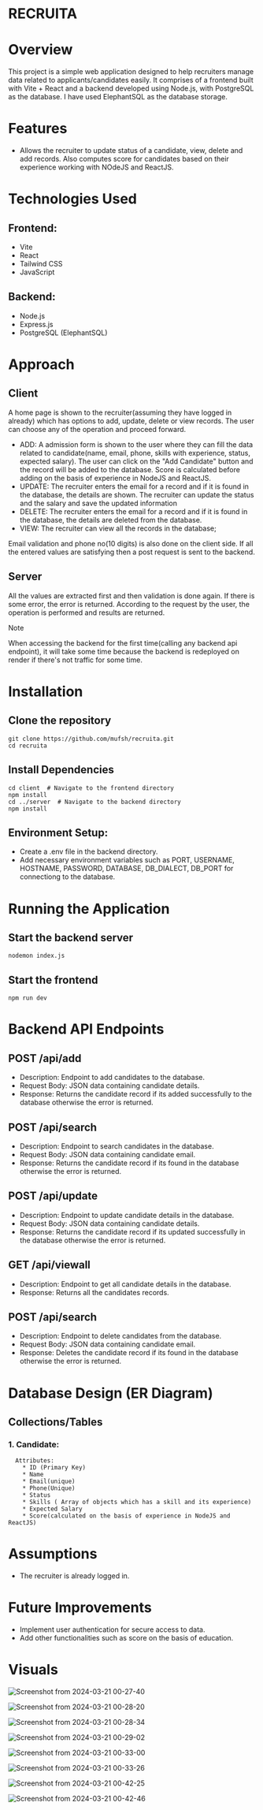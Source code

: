 
# RECRUITA


# Overview
This project is a simple web application designed to help recruiters manage data related to applicants/candidates easily. It comprises of a frontend built with Vite + React and a backend developed using Node.js, with PostgreSQL as the database. I have used ElephantSQL as the database storage.


# Features

* Allows the recruiter to update status of a candidate, view, delete and add records. Also computes score for candidates based on their experience working with NOdeJS and ReactJS. 

# Technologies Used
## Frontend:
  * Vite
  * React
  * Tailwind CSS
  * JavaScript

## Backend:
  * Node.js
  * Express.js
  * PostgreSQL (ElephantSQL)


# Approach
  ## Client
  A home page is shown to the recruiter(assuming they have logged in already) which has options to add, update, delete or view records. The user can choose any of the operation and proceed forward.
  * ADD: A admission form is shown to the user where they can fill the data related to candidate(name, email, phone, skills with experience, status, expected salary). The user can click on the "Add Candidate" button and the record will be added to the database. Score is calculated before adding on the basis of experience in NodeJS and ReactJS.
  * UPDATE:  The recruiter enters the email for a record and if it is found in the database, the details are shown. The recruiter can update the status and the salary and save the updated information
  * DELETE:  The recruiter enters the email for a record and if it is found in the database, the details are deleted from the database.
  * VIEW: The recruiter can view all the records in the database;
 
  Email validation and phone no(10 digits) is also done on the client side. 
  If all the entered values are satisfying then a post request is sent to the backend.

  ## Server
  All the values are extracted first and then validation is done again.
  If there is some error, the error is returned.
  According to the request by the user, the operation is performed and results are returned.

> [!NOTE]
> When accessing the backend for the first time(calling any backend api endpoint), it will take some time because the backend is redeployed on render if there's not traffic for some time.

# Installation
## Clone the repository
```
git clone https://github.com/mufsh/recruita.git
cd recruita
```
## Install Dependencies
```
cd client  # Navigate to the frontend directory
npm install
cd ../server  # Navigate to the backend directory
npm install
```
## Environment Setup:
 * Create a .env file in the backend directory.
 * Add necessary environment variables such as PORT, USERNAME, HOSTNAME, PASSWORD, DATABASE, DB_DIALECT, DB_PORT for connectiong to the database.

# Running the Application
 ## Start the backend server
 ```
nodemon index.js
```
## Start the frontend
```
npm run dev
```
# Backend API Endpoints
## POST /api/add
 * Description: Endpoint to add candidates to the database.
 * Request Body: JSON data containing candidate details.
*  Response: Returns the candidate record if its added successfully to the database otherwise the error is returned.

## POST /api/search
  * Description: Endpoint to search candidates in the database.
 * Request Body: JSON data containing candidate email.
*  Response: Returns the candidate record if its found in the database otherwise the error is returned.

## POST /api/update
  * Description: Endpoint to update candidate details in the database.
 * Request Body: JSON data containing candidate details.
*  Response: Returns the candidate record if its updated successfully in the database otherwise the error is returned.

## GET /api/viewall
  * Description: Endpoint to get all candidate details in the database.   
*  Response: Returns all the candidates records.

## POST /api/search
  * Description: Endpoint to delete candidates from the database.
 * Request Body: JSON data containing candidate email.
*  Response: Deletes the candidate record if its found in the database otherwise the error is returned.

# Database Design (ER Diagram)
## Collections/Tables

  ### 1. Candidate:
  
      Attributes:
        * ID (Primary Key)
        * Name
        * Email(unique)
        * Phone(Unique)
        * Status
        * Skills ( Array of objects which has a skill and its experience)
        * Expected Salary
        * Score(calculated on the basis of experience in NodeJS and ReactJS)
        


# Assumptions
 * The recruiter is already logged in.
   
   

# Future Improvements
  * Implement user authentication for secure access to  data.
  * Add other functionalities such as score on the basis of education.

# Visuals



![Screenshot from 2024-03-21 00-27-40](https://github.com/Mufsh/recruita/assets/80107839/7f3759ff-30b1-4b08-8c34-c7c57f60b01b)


![Screenshot from 2024-03-21 00-28-20](https://github.com/Mufsh/recruita/assets/80107839/2e5d1a5b-8092-45cd-a0f5-5607e3424037)






![Screenshot from 2024-03-21 00-28-34](https://github.com/Mufsh/recruita/assets/80107839/84027ebb-15df-4ac6-9367-ff89159e7f0e)





![Screenshot from 2024-03-21 00-29-02](https://github.com/Mufsh/recruita/assets/80107839/ad182b9c-4114-4be2-963f-017965e56476)


![Screenshot from 2024-03-21 00-33-00](https://github.com/Mufsh/recruita/assets/80107839/ab72d90b-ab07-46b4-a050-ab921664f1b9)



![Screenshot from 2024-03-21 00-33-26](https://github.com/Mufsh/recruita/assets/80107839/8a365d52-6275-477e-8fd6-c585dfae99cf)

![Screenshot from 2024-03-21 00-42-25](https://github.com/Mufsh/recruita/assets/80107839/4ad0dbe6-5049-41ae-bece-88aa8017ceb3)


![Screenshot from 2024-03-21 00-42-46](https://github.com/Mufsh/recruita/assets/80107839/d392c37e-b0ce-43f7-892a-905130d19c22)









